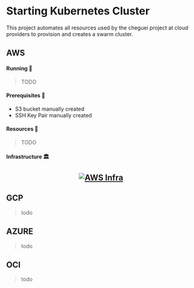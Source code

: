 # Starting Kubernetes Cluster

This project automates all resources used by the cheguei project at cloud providers to provision and creates a swarm cluster.

## AWS

#### Running :scroll:

> TODO 

#### Prerequisites :pushpin:

- S3 bucket manually created
- SSH Key Pair manually created

#### Resources :money_with_wings:

> TODO

#### Infrastructure :classical_building:

<h2 align="center">
  <a href="https://containers.cheguei.app/">
    <img alt="AWS Infra" src="diagrams/eks_cluster.png"/>
  </a>
</h2>

## GCP

>todo
## AZURE

>todo
## OCI

>todo